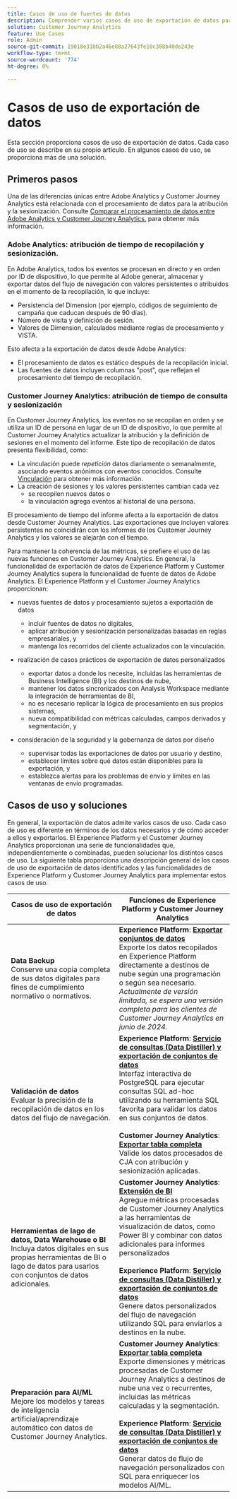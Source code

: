 ```yaml
---
title: Casos de uso de fuentes de datos
description: Comprender varios casos de uso de exportación de datos para Customer Journey Analytics
solution: Customer Journey Analytics
feature: Use Cases
role: Admin
source-git-commit: 19018e31bb2a46e88a27643fe10c388b40de243e
workflow-type: tm+mt
source-wordcount: '774'
ht-degree: 0%

---
```



# Casos de uso de exportación de datos

Esta sección proporciona casos de uso de exportación de datos. Cada caso de uso se describe en su propio artículo. En algunos casos de uso, se proporciona más de una solución.

## Primeros pasos

Una de las diferencias únicas entre Adobe Analytics y Customer Journey Analytics está relacionada con el procesamiento de datos para la atribución y la sesionización. Consulte [Comparar el procesamiento de datos entre Adobe Analytics y Customer Journey Analytics.](/help/getting-started/aa-vs-cja/data-processing-comparisons.md) para obtener más información.

### Adobe Analytics: atribución de tiempo de recopilación y sesionización.

En Adobe Analytics, todos los eventos se procesan en directo y en orden por ID de dispositivo, lo que permite al Adobe generar, almacenar y exportar datos del flujo de navegación con valores persistentes o atribuidos en el momento de la recopilación, lo que incluye:

* Persistencia del Dimension (por ejemplo, códigos de seguimiento de campaña que caducan después de 90 días).
* Número de visita y definición de sesión.
* Valores de Dimension, calculados mediante reglas de procesamiento y VISTA.

Esto afecta a la exportación de datos desde Adobe Analytics:

* El procesamiento de datos es estático después de la recopilación inicial.
* Las fuentes de datos incluyen columnas &quot;post&quot;, que reflejan el procesamiento del tiempo de recopilación.


### Customer Journey Analytics: atribución de tiempo de consulta y sesionización

En Customer Journey Analytics, los eventos no se recopilan en orden y se utiliza un ID de persona en lugar de un ID de dispositivo, lo que permite al Customer Journey Analytics actualizar la atribución y la definición de sesiones en el momento del informe. Este tipo de recopilación de datos presenta flexibilidad, como:

* La vinculación puede _repetición_ datos diariamente o semanalmente, asociando eventos anónimos con eventos conocidos. Consulte [Vinculación](../../stitching/overview.md) para obtener más información.
* La creación de sesiones y los valores persistentes cambian cada vez
   * se recopilen nuevos datos o
   * la vinculación agrega eventos al historial de una persona.

El procesamiento de tiempo del informe afecta a la exportación de datos desde Customer Journey Analytics. Las exportaciones que incluyen valores persistentes no coincidirán con los informes de los Customer Journey Analytics y los valores se alejarán con el tiempo.

Para mantener la coherencia de las métricas, se prefiere el uso de las nuevas funciones en Customer Journey Analytics. En general, la funcionalidad de exportación de datos de Experience Platform y Customer Journey Analytics supera la funcionalidad de fuente de datos de Adobe Analytics. El Experience Platform y el Customer Journey Analytics proporcionan:

* nuevas fuentes de datos y procesamiento sujetos a exportación de datos

   * incluir fuentes de datos no digitales,
   * aplicar atribución y sesionización personalizadas basadas en reglas empresariales, y
   * mantenga los recorridos del cliente actualizados con la vinculación.

* realización de casos prácticos de exportación de datos personalizados

   * exportar datos a donde los necesite, incluidas las herramientas de Business Intelligence (BI) y los destinos de nube,
   * mantener los datos sincronizados con Analysis Workspace mediante la integración de herramientas de BI,
   * no es necesario replicar la lógica de procesamiento en sus propios sistemas,
   * nueva compatibilidad con métricas calculadas, campos derivados y segmentación, y

* consideración de la seguridad y la gobernanza de datos por diseño

   * supervisar todas las exportaciones de datos por usuario y destino,
   * establecer límites sobre qué datos están disponibles para la exportación, y
   * establezca alertas para los problemas de envío y límites en las ventanas de envío programadas.


## Casos de uso y soluciones

En general, la exportación de datos admite varios casos de uso. Cada caso de uso es diferente en términos de los datos necesarios y de cómo acceder a ellos y exportarlos. El Experience Platform y el Customer Journey Analytics proporcionan una serie de funcionalidades que, independientemente o combinadas, pueden solucionar los distintos casos de uso. La siguiente tabla proporciona una descripción general de los casos de uso de exportación de datos identificados y las funcionalidades de Experience Platform y Customer Journey Analytics para implementar estos casos de uso.

| Casos de uso de exportación de datos | Funciones de Experience Platform y Customer Journey Analytics |
|---|---|
| **Data Backup**<br/> Conserve una copia completa de sus datos digitales para fines de cumplimiento normativo o normativos. | **Experience Platform**: [**Exportar conjuntos de datos**](export-datasets.md)<br/> Exporte los datos recopilados en Experience Platform directamente a destinos de nube según una programación o según sea necesario.<br/>*Actualmente de versión limitada, se espera una versión completa para los clientes de Customer Journey Analytics en junio de 2024.* |
| **Validación de datos**<br/> Evaluar la precisión de la recopilación de datos en los datos del flujo de navegación. | **Experience Platform**: [**Servicio de consultas (Data Distiller) y exportación de conjuntos de datos**](queryservice-export-datasets.md)<br/> Interfaz interactiva de PostgreSQL para ejecutar consultas SQL ad-hoc utilizando su herramienta SQL favorita para validar los datos en sus conjuntos de datos.<br/><br/>**Customer Journey Analytics**: [**Exportar tabla completa**](export-full-table.md)<br/> Valide los datos procesados de CJA con atribución y sesionización aplicadas. |
| **Herramientas de lago de datos, Data Warehouse o BI**<br/> Incluya datos digitales en sus propias herramientas de BI o lago de datos para usarlos con conjuntos de datos adicionales. | **Customer Journey Analytics**: [**Extensión de BI**](bi-extension.md)<br/> Agregue métricas procesadas de Customer Journey Analytics a las herramientas de visualización de datos, como Power BI y combinar con datos adicionales para informes personalizados <br/><br/>**Experience Platform**: [**Servicio de consultas (Data Distiller) y exportación de conjuntos de datos**](queryservice-export-datasets.md)<br> Genere datos personalizados del flujo de navegación utilizando SQL para enviarlos a destinos en la nube. |
| **Preparación para AI/ML**<br/> Mejore los modelos y tareas de inteligencia artificial/aprendizaje automático con datos de Customer Journey Analytics. | **Customer Journey Analytics**: [**Exportar tabla completa**](export-full-table.md)<br/> Exporte dimensiones y métricas procesadas de Customer Journey Analytics a destinos de nube una vez o recurrentes, incluidas las métricas calculadas y la segmentación.<br/><br/>**Experience Platform**: [**Servicio de consultas (Data Distiller) y exportación de conjuntos de datos**](queryservice-export-datasets.md)<br/> Generar datos de flujo de navegación personalizados con SQL para enriquecer los modelos AI/ML. |

